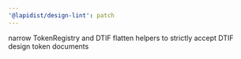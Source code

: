 ```yaml
---
'@lapidist/design-lint': patch
---
```


narrow TokenRegistry and DTIF flatten helpers to strictly accept DTIF design token documents
